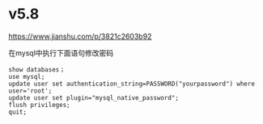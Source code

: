 # v5.8
https://www.jianshu.com/p/3821c2603b92

在mysql中执行下面语句修改密码

```
show databases；
use mysql;
update user set authentication_string=PASSWORD("yourpassword") where user='root';
update user set plugin="mysql_native_password";
flush privileges;
quit;
```
